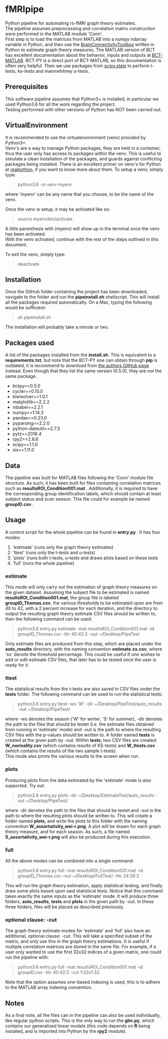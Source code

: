 # fMRIpipe
Python pipeline for automating rs-fMRI graph theory estimates.  
The pipeline assumes preprocessing and correlation matrix construction were performed in the MATLAB module 'Conn'.  
First step is to load the matrices from MATLAB into a numpy ndarray variable in Python,
and then use the [BrainConnectivityToolbox](https://github.com/aestrivex/bctpy) written in Python to estimate graph theory measures.
The MATLAB version of BCT has excellent documentation about the behavior, inputs and outputs at [BCT-MATLAB](https://sites.google.com/site/bctnet/measures/list). BCT-PY is a direct port of BCT-MATLAB, so this documentation is often very helpful. 
Then we use packages from [scipy.stats](https://docs.scipy.org/doc/scipy/reference/stats.html) to perform t-tests, ks-tests and mannwhitney u-tests.

## Prerequisites
This software pipeline assumes that Python3+ is installed, in particular we used Python3.6 for all the work regarding the project.   
Testing performed with other versions of Python has NOT been carried out.

## VirtualEnvironment
It is recommended to use the virtualenvironment (venv) provided by Python3+.  
Venv's are a way to manage Python packages, they are held in a container, thus the user only has access to packages within the venv. This is useful to simulate a clean installation of the packages, and guards against conflicting packages being installed. 
There is an excellent primer on venv's for Python at [realpython](https://realpython.com/python-virtual-environments-a-primer/),
if you want to know more about them. 
To setup a venv, simply type:
> python3.6 -m venv myenv  

where 'myenv' can be any name that you choose, to be the name of the venv.

Once the venv is setup, it may be activated like so:

>source myenv/bin/activate

A little parenthesis with (myenv) will show up in the terminal once the venv has been activated.  
With the venv activated, continue with the rest of the steps outlined in this document. 

To exit the venv, simply type:

>deactivate

## Installation

Once the GitHub folder containing the project has been downloaded, navigate to the folder and
run the **pipeinstall.sh** shellscript. This will install all the packages required automatically.
On a Mac, typing the following would be sufficient:

>sh pipeinstall.sh

The installation will probably take a minute or two. 

## Packages used

A list of the packages installed from the **install.sh**. This is equivalent to a **requirements.txt**, but note that the BCT-PY one can obtain through **pip** is outdated, it is recommend to download from [the authors GitHub page](https://github.com/aestrivex/bctpy) instead. Even though that they list the same version (0.5.0), they are _not_ the same package. 

* bctpy==0.5.0
* cycler==0.10.0
* kiwisolver==1.0.1
* matplotlib==2.2.2
* nibabel==2.2.1
* numpy==1.14.3
* pandas==0.23.0
* pyparsing==2.2.0
* python-dateutil==2.7.3
* pytz==2018.4
* rpy2==2.8.6
* scipy==1.1.0
* six==1.11.0


## Data

The pipeline was built for MATLAB files following the 'Conn' module file structure. As such, it has been built for files
containing correlation matrices such as **resultsROI_Condition001.mat** . Additionally, it is required to have the corresponding
group identification labels, which should contain at least subject status and scan season. This file could for example be named **groupID.csv** .


## Usage

A control script for the whole pipeline can be found in **entry.py** . It has four modes:

1. 'estimate' (runs only the graph theory estimates)
2. 'ttest' (runs only the t-tests and u-tests)
3. 'plots' (runs both t-tests, u-tests and draws plots based on these tests
4. 'full' (runs the whole pipeline)

### estimate

This mode will only carry out the estimation of graph theory measures on the given dataset.
Assuming the subject file to be estimated is named **resultsROI_Condition001.mat**, 
the group file is labeled **groupID_Thomas.csv**,
the various thresholds to be estimated upon are from 40 to 42, with a 2 percent increase for each iteration,
and the directory to output the resulting graph theory estimate CSV files should be written to,
then the following command can be used:

>python3.6 entry.py estimate -mat resultsROI_Condition001.mat -id groupID_Thomas.csv -thr 40:42:2 -out ~/Desktop/PipeTest

Only estimate files are produced from this step, which are placed under the **auto_results** directory, with the naming convention **estimate.xx.csv**, where 'xx' denote the threshold percentage. 
This could be useful if one wishes to add or edit estimate CSV files, that later has to be tested once the user is ready for it. 

### ttest

The statistical results from the t-tests are also saved in CSV files under the **tests** folder. 
The following command can be used to run the statistical tests:

>python3.6 entry.py ttest -ws 'W' -dir ~/Desktop/PipeTest/auto_results -out ~/Desktop/PipeTest/

where -ws denotes the season ('W' for winter, 'S' for summer), -dir denotes the path to the files that should be testet (i.e. the estimate files obtained from running in 'estimate' mode) and -out is the path to where the resulting CSV files with the p-values should be written to. A folder named **tests** is created at the given path by -out. Within **tests**, two CSV files are created: **W_normality.csv** (which contains results of KS-tests) and **W_ttests.csv** (which contains the results of the two sample t-tests).  
This mode also prints the various results to the screen when run. 

### plots

Producing plots from the data estimated by the 'estimate' mode is also supported. Try out:

>python3.6 entry.py plots -dir ~/Desktop/EstimateTest/auto_results -out ~/Desktop/PipeTest/

where -dir denotes the path to the files that should be testet and -out is the path to where the resulting plots should be written to.
This will create a folder named **plots**, and write the plots to this folder with the naming convention **W_assortativity_wei-r.png**.
A plot will be drawn for each graph theory measure, and for each season. As such, a file named **S_assortativity_wei-r.png** will also be produced during this execution. 

### full

All the above modes can be combined into a single command:

>python3.6 entry.py full -mat resultsROI_Condition001.mat -id groupID_Thomas.csv -out ~/Desktop/FullTest/ -thr 24:26:2

This will run the graph theory estimation, apply statistical testing, and finally draw some plots based upon said statistical tests. Notice that this command takes exactly the same inputs as the 'estimate' mode. It will produce three folders, **auto_results**, **tests** and **plots** in the given path by -out. In these three folders, files will be placed as described previously. 

### optional clause: -cut

The graph theory estimate modes for 'estimate' and 'full' also have an additional, optional clause: -cut. This will take a specified subset of the matrix, and only use this in the graph theory estimations. It is useful if multiple correlation matrices are stored in the same file. For example, if a user only wanted to use the first 32x32 indices of a given matrix, one could run the pipeline with:

>python3.6 entry.py full -mat resultsROI_Condition001.mat -id groupID.csv -thr 40:42:2 -cut 1:32x1:32

Note that the option assumes one-based indexing is used, this is to adhere to the MATLAB array indexing convention.

## Notes

As a final note, all the files can in the pipeline can also be used individually, like regular python scripts. This is the only way to run the **glm.py**, which contains our generalized linear models (this code depends on **R** being installed, and is imported into Python by the **rpy2** module). 


































